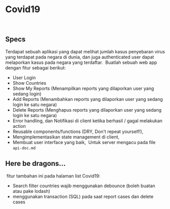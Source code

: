 # Covid19

​

## Specs

Terdapat sebuah aplikasi yang dapat melihat jumlah kasus penyebaran virus yang terdapat pada negara di dunia, dan juga authenticated user dapat melaporkan kasus pada negara yang terdaftar.
​
Buatlah sebuah web app dengan fitur sebagai berikut:
- User Login 
- Show Countries 
- Show My Reports  (Menampilkan reports yang dilaporkan user yang sedang login)
- Add Reports  (Menambahkan reports yang dilaporkan user yang sedang login ke satu negara)
- Delete Reports  (Menghapus reports yang dilaporkan user yang sedang login ke satu negara)  ​
- Error handling, dan Notifikasi di client ketika berhasil / gagal melakukan action 
- Reusable components/functions (DRY, Don't repeat yourself!), 
- Mengimplementasikan state management di client, 
- Membuat user interface yang baik, 
  ​
  Untuk server mengacu pada file `api-doc.md`

## Here be dragons...

​
fitur tambahan ini pada halaman list Covid19:​
- Search filter countries wajib menggunakan debounce (boleh buatan atau pake lodash)
- menggunakan transaction (SQL) pada saat report cases dan delete cases
